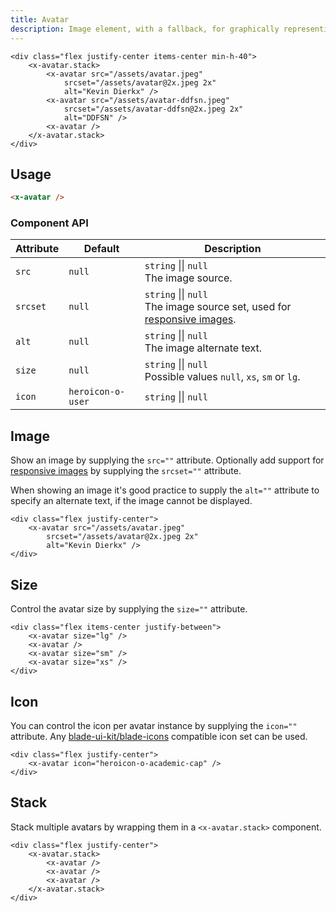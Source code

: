 ```yaml
---
title: Avatar
description: Image element, with a fallback, for graphically representing the user.
---
```


```blade-component-preview
<div class="flex justify-center items-center min-h-40">
    <x-avatar.stack>
        <x-avatar src="/assets/avatar.jpeg"
            srcset="/assets/avatar@2x.jpeg 2x"
            alt="Kevin Dierkx" />
        <x-avatar src="/assets/avatar-ddfsn.jpeg"
            srcset="/assets/avatar-ddfsn@2x.jpeg 2x"
            alt="DDFSN" />
        <x-avatar />
    </x-avatar.stack>
</div>
```

## Usage

```html
<x-avatar />
```

### Component API

| Attribute | Default           | Description                                                                                                                                              |
| --------- | ----------------- | -------------------------------------------------------------------------------------------------------------------------------------------------------- |
| `src`     | `null`            | `string` &#124;&#124; `null`<br>The image source.                                                                                                        |
| `srcset`  | `null`            | `string` &#124;&#124; `null`<br>The image source set, used for [responsive images](https://developer.mozilla.org/en-US/docs/Web/HTML/Responsive_images). |
| `alt`     | `null`            | `string` &#124;&#124; `null`<br>The image alternate text.                                                                                                |
| `size`    | `null`            | `string` &#124;&#124; `null`<br>Possible values `null`, `xs`, `sm` or `lg`.                                                                              |
| `icon`    | `heroicon-o-user` | `string` &#124;&#124; `null`                                                                                                                             |


## Image

Show an image by supplying the `src=""` attribute. Optionally add support for [responsive images](https://developer.mozilla.org/en-US/docs/Web/HTML/Responsive_images) by supplying the `srcset=""` attribute.

When showing an image it's good practice to supply the `alt=""` attribute to specify an alternate text, if the image cannot be displayed.

```blade-component-code
<div class="flex justify-center">
    <x-avatar src="/assets/avatar.jpeg"
        srcset="/assets/avatar@2x.jpeg 2x"
        alt="Kevin Dierkx" />
</div>
```

## Size

Control the avatar size by supplying the `size=""` attribute.

```blade-component-code
<div class="flex items-center justify-between">
    <x-avatar size="lg" />
    <x-avatar />
    <x-avatar size="sm" />
    <x-avatar size="xs" />
</div>
```

## Icon

You can control the icon per avatar instance by supplying the `icon=""` attribute. Any [blade-ui-kit/blade-icons](https://github.com/blade-ui-kit/blade-icons) compatible icon set can be used.

```blade-component-code
<div class="flex justify-center">
    <x-avatar icon="heroicon-o-academic-cap" />
</div>
```

## Stack

Stack multiple avatars by wrapping them in a `<x-avatar.stack>` component.

```blade-component-code
<div class="flex justify-center">
    <x-avatar.stack>
        <x-avatar />
        <x-avatar />
        <x-avatar />
    </x-avatar.stack>
</div>
```

